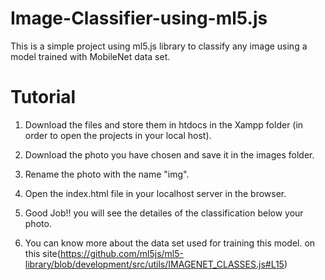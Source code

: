 # Image-Classifier-using-ml5.js
This is a simple project using ml5.js library  to classify any image using a model trained with MobileNet data set.  

# Tutorial

  1) Download the files and store them in htdocs in the Xampp folder 
     (in order to open the projects in your local host). 
     
  2) Download the photo you have chosen and save it in the images folder.   
  
  3) Rename the photo with the name "img".
  
  4) Open the index.html file in your localhost server in the browser.
  
  5) Good Job!! you will see the detailes of the classification below your photo.
  
  6) You can know more about the data set used for training this model.
    on this site(https://github.com/ml5js/ml5-library/blob/development/src/utils/IMAGENET_CLASSES.js#L15)

